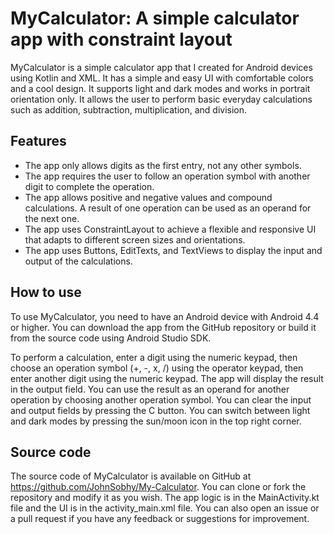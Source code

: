 # MyCalculator: A simple calculator app with constraint layout

MyCalculator is a simple calculator app that I created for Android devices using Kotlin and XML. It has a simple and easy UI with comfortable colors and a cool design. It supports light and dark modes and works in portrait orientation only. It allows the user to perform basic everyday calculations such as addition, subtraction, multiplication, and division.

## Features

- The app only allows digits as the first entry, not any other symbols.
- The app requires the user to follow an operation symbol with another digit to complete the operation.
- The app allows positive and negative values and compound calculations. A result of one operation can be used as an operand for the next one.
- The app uses ConstraintLayout to achieve a flexible and responsive UI that adapts to different screen sizes and orientations.
- The app uses Buttons, EditTexts, and TextViews to display the input and output of the calculations.

## How to use

To use MyCalculator, you need to have an Android device with Android 4.4 or higher. You can download the app from the GitHub repository or build it from the source code using Android Studio SDK.

To perform a calculation, enter a digit using the numeric keypad, then choose an operation symbol (+, -, x, /) using the operator keypad, then enter another digit using the numeric keypad. The app will display the result in the output field. You can use the result as an operand for another operation by choosing another operation symbol. You can clear the input and output fields by pressing the C button. You can switch between light and dark modes by pressing the sun/moon icon in the top right corner.

## Source code

The source code of MyCalculator is available on GitHub at https://github.com/JohnSobhy/My-Calculator. 
You can clone or fork the repository and modify it as you wish. The app logic is in the MainActivity.kt file and the UI is in the activity_main.xml file. You can also open an issue or a pull request if you have any feedback or suggestions for improvement.


